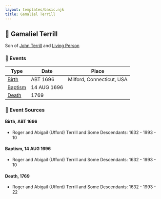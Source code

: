 ```yaml
---
layout: templates/basic.njk
title: Gamaliel Terrill
---
```

## 🔵 Gamaliel Terrill

Son of [John Terrill](/people/6/65221157) and [Living Person](/people/4/48582652)

### 📆 Events

Type | Date | Place
------ | ------ | ------
[Birth](#event-1fcbb03b-b30b-43df-a893-59b9ce6fd119) | ABT 1696 | Milford, Connecticut, USA
[Baptism](#event-3b405366-be9e-48bf-8cf5-64c5c34fec3b) | 14 AUG 1696 |
[Death](#event-cb543ffc-40f9-494a-b7a1-419f0e99cc43) | 1769 |

### 📰 Event Sources

#### <a id="event-1fcbb03b-b30b-43df-a893-59b9ce6fd119"></a> Birth, ABT 1696
* Roger and Abigail (Ufford) Terrill and Some Descendants: 1632 - 1993  - 10

#### <a id="event-3b405366-be9e-48bf-8cf5-64c5c34fec3b"></a> Baptism, 14 AUG 1696
* Roger and Abigail (Ufford) Terrill and Some Descendants: 1632 - 1993  - 10

#### <a id="event-cb543ffc-40f9-494a-b7a1-419f0e99cc43"></a> Death, 1769
* Roger and Abigail (Ufford) Terrill and Some Descendants: 1632 - 1993  - 22